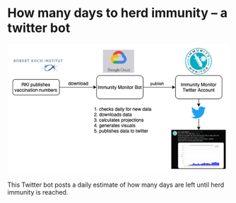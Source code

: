 # How many days to herd immunity – a twitter bot

![Flowchart of how the bot works](https://github.com/xaverdorner/immunity-twitter-bot/blob/master/twitter_bot_flowchart.png)

This Twitter bot posts a daily estimate of how many days are left until herd immunity is reached.
